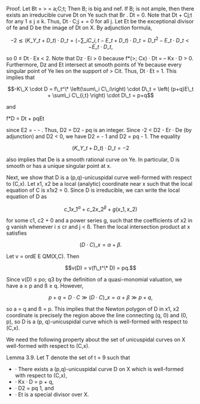 Proof. Let Bt = > = a;C;t; Then B; is big and nef. If B; is not ample, then there exists an irreducible curve Dt on Ye such that Br . Dt = 0. Note that Dt + Cj;t for any 1 ≤ j ≤ k. Thus, Dt · C;j + = 0 for all j. Let Et be the exceptional divisor of fe and D be the image of Dt on X. By adjunction formula,

$$-2 \lesssim (K\_{Y\_t} + D\_t) \cdot D\_t = \left(-\sum\_i C\_{i,t} - E\_t + D\_t\right) \cdot D\_t = D\_t^2 - E\_t \cdot D\_t < -E\_t \cdot D\_t,$$

so 0 ≤ Dt · Ex < 2. Note that Dz · Ei > 0 because f\*(>; Cx) · Dt = – Kx · D > 0. Furthermore, Dz and Et intersect at smooth points of Ye because every singular point of Ye lies on the support of > Cit. Thus, Dt · Et = 1. This implies that

$$-K\_X \cdot D = f\_t^\* \left(\sum\_i C\_i\right) \cdot D\_t = \left( (p+q)E\_t + \sum\_i C\_{i,t} \right) \cdot D\_t = p+q$$

and

f\*D = Dt + pqEt

since E2 = - - . Thus, D2 = D2 - pq is an integer. Since -2 < D2 - Er · De (by adjunction) and D2 < 0, we have D2 = - 1 and D2 = pq - 1. The equality

$$(K\_{Y\_t} + D\_t) \cdot D\_t = -2$$

also implies that De is a smooth rational curve on Ye. In particular, D is smooth or has a unique singular point at x.

Next, we show that D is a (p,q)-unicuspidal curve well-formed with respect to (C,x). Let x1, x2 be a local (analytic) coordinate near x such that the local equation of C is x1x2 = 0. Since D is irreducible, we can write the local equation of D as

$$c\_1 x\_1^{\alpha} + c\_2 x\_2^{\beta} + g(x\_1, x\_2)$$

for some c1, c2 + 0 and a power series g, such that the coefficients of x2 in g vanish whenever i ≤ cr and j < ß. Then the local intersection product at x satisfies

$$(D \cdot C)\_x = \alpha + \beta.$$

Let v = ordE E QM(X,C). Then

$$v(D) = v(f\_t^\* D) = pq.$$

Since v(D) ≤ po; q3 by the definition of a quasi-monomial valuation, we have a ≥ p and ß ≥ q. However,

$$p + q = D \cdot C \gg (D \cdot C)\_x = \alpha + \beta \gg p + q,$$

so a = q and ß = p. This implies that the Newton polygon of D in x1, x2 coordinate is precisely the region above the line connecting (q, 0) and (0, p), so D is a (p, q)-unicuspidal curve which is well-formed with respect to (C,x).

We need the following property about the set of unicuspidal curves on X well-formed with respect to (C,x).

Lemma 3.9. Let T denote the set of t = 9 such that

- · There exists a (p,q)-unicuspidal curve D on X which is well-formed with respect to (C,x),
- · Kx · D = p + q,
- · D2 = pq 1, and
- · Et is a special divisor over X.
